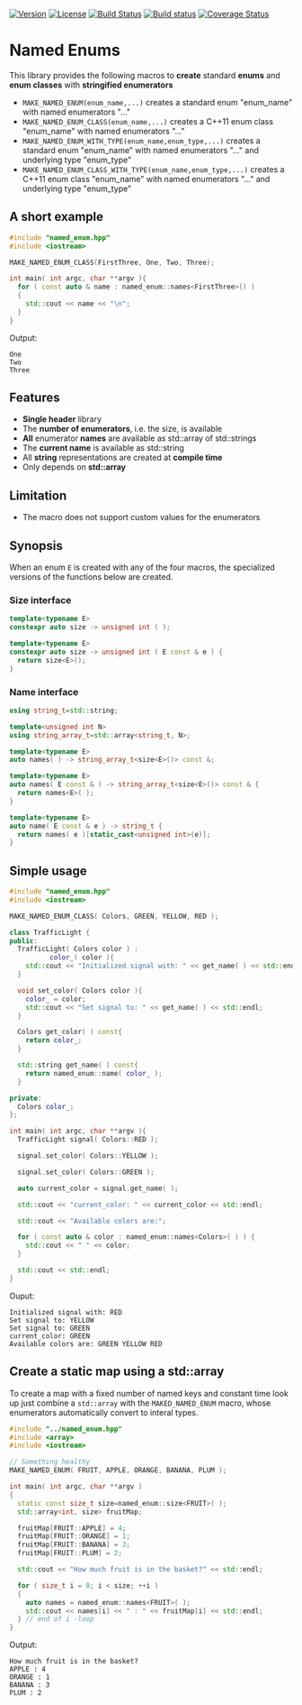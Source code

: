 [![Version](https://img.shields.io/badge/c%2B%2B-14-blue.svg)](http://en.cppreference.com/w/cpp)
[![License](https://img.shields.io/badge/license-MIT-lightgrey.svg)](https://en.wikipedia.org/wiki/MIT_License)
[![Build Status](https://travis-ci.org/ToniBig/cpp-named-enum.svg?branch=master)](https://travis-ci.org/ToniBig/cpp-named-enum)
[![Build status](https://ci.appveyor.com/api/projects/status/islki6u6nki3s2m2?svg=true)](https://ci.appveyor.com/project/ToniBig/cpp-named-enum)
[![Coverage Status](https://coveralls.io/repos/github/ToniBig/NamedScopedEnum/badge.svg?branch=master)](https://coveralls.io/github/ToniBig/NamedScopedEnum?branch=master)

# Named Enums
This library provides the following macros to __create__ standard __enums__ and __enum classes__ with __stringified enumerators__

* `MAKE_NAMED_ENUM(enum_name,...)` creates a standard enum "enum_name" with named enumerators "..."
* `MAKE_NAMED_ENUM_CLASS(enum_name,...)` creates a C++11 enum class "enum_name" with named enumerators "..."
* `MAKE_NAMED_ENUM_WITH_TYPE(enum_name,enum_type,...)` creates a standard enum "enum_name" with named enumerators "..." and underlying type "enum_type"
* `MAKE_NAMED_ENUM_CLASS_WITH_TYPE(enum_name,enum_type,...)` creates a C++11 enum class "enum_name" with named enumerators "..." and underlying type "enum_type"

## A short example

```cpp
#include "named_enum.hpp"
#include <iostream>

MAKE_NAMED_ENUM_CLASS(FirstThree, One, Two, Three);

int main( int argc, char **argv ){
  for ( const auto & name : named_enum::names<FirstThree>() )
  {
    std::cout << name << "\n";
  }
}
```
Output:
```
One
Two
Three
```


## Features
* __Single header__ library
* The __number of enumerators__, i.e. the size, is available
* __All__ enumerator __names__ are available as std::array of std::strings
* The __current name__ is available as std::string
* All __string__ representations are created at __compile time__
* Only depends on __std::array__

## Limitation
* The macro does not support custom values for the enumerators

## Synopsis
When an enum `E` is created with any of the four macros, the specialized versions of the functions 
below are created.

### Size interface
```cpp
template<typename E>
constexpr auto size -> unsigned int ( );

template<typename E>
constexpr auto size -> unsigned int ( E const & e ) {
  return size<E>();
}
```
### Name interface
```cpp
using string_t=std::string;

template<unsigned int N>
using string_array_t=std::array<string_t, N>;

template<typename E>
auto names( ) -> string_array_t<size<E>()> const &;

template<typename E>
auto names( E const & ) -> string_array_t<size<E>()> const & {
  return names<E>( );
}

template<typename E>
auto name( E const & e ) -> string_t {
  return names( e )[static_cast<unsigned int>(e)];
}
```

## Simple usage

```cpp
#include "named_enum.hpp"
#include <iostream>

MAKE_NAMED_ENUM_CLASS( Colors, GREEN, YELLOW, RED );

class TrafficLight {
public:
  TrafficLight( Colors color ) :
          color_( color ){
    std::cout << "Initialized signal with: " << get_name( ) << std::endl;
  }

  void set_color( Colors color ){
    color_ = color;
    std::cout << "Set signal to: " << get_name( ) << std::endl;
  }

  Colors get_color( ) const{
    return color_;
  }

  std::string get_name( ) const{
    return named_enum::name( color_ );
  }

private:
  Colors color_;
};

int main( int argc, char **argv ){
  TrafficLight signal( Colors::RED );

  signal.set_color( Colors::YELLOW );

  signal.set_color( Colors::GREEN );

  auto current_color = signal.get_name( );

  std::cout << "current_color: " << current_color << std::endl;

  std::cout << "Available colors are:";

  for ( const auto & color : named_enum::names<Colors>( ) ) {
    std::cout << " " << color;
  }

  std::cout << std::endl;
}
```

Ouput:
```
Initialized signal with: RED
Set signal to: YELLOW
Set signal to: GREEN
current_color: GREEN
Available colors are: GREEN YELLOW RED
```

## Create a static map using a std::array

To create a map with a fixed number of named keys and constant time look up
just combine a `std::array` with the `MAKED_NAMED_ENUM` macro, whose enumerators 
automatically convert to interal types. 

```cpp
#include "../named_enum.hpp"
#include <array>
#include <iostream>

// Something healthy
MAKE_NAMED_ENUM( FRUIT, APPLE, ORANGE, BANANA, PLUM );

int main( int argc, char **argv )
{
  static const size_t size=named_enum::size<FRUIT>( );
  std::array<int, size> fruitMap;

  fruitMap[FRUIT::APPLE] = 4;
  fruitMap[FRUIT::ORANGE] = 1;
  fruitMap[FRUIT::BANANA] = 3;
  fruitMap[FRUIT::PLUM] = 2;

  std::cout << "How much fruit is in the basket?" << std::endl;

  for ( size_t i = 0; i < size; ++i )
  {
    auto names = named_enum::names<FRUIT>( );
    std::cout << names[i] << " : " << fruitMap[i] << std::endl;
  } // end of i -loop
}
```
Output:
```
How much fruit is in the basket?
APPLE : 4
ORANGE : 1
BANANA : 3
PLUM : 2
```
